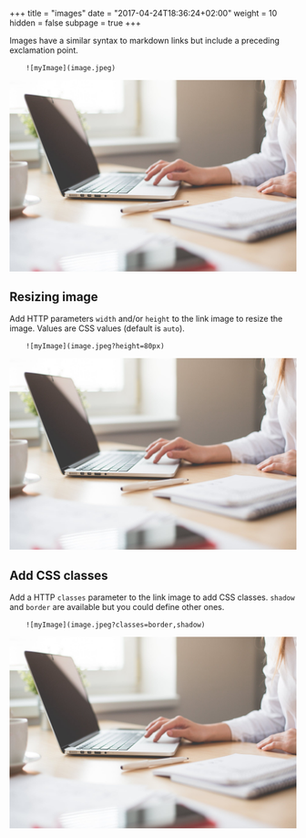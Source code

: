 +++
title = "images"
date = "2017-04-24T18:36:24+02:00"
weight = 10
hidden = false
subpage = true
+++

Images have a similar syntax to markdown links but include a preceding exclamation point.
```
	![myImage](image.jpeg)
```
![myImage](image.jpeg)

## Resizing image

Add HTTP parameters `width` and/or `height` to the link image to resize the image. Values are CSS values (default is `auto`).

```
	![myImage](image.jpeg?height=80px)
```
![myImage](image.jpeg?height=80px)


## Add CSS classes

Add a HTTP `classes` parameter to the link image to add CSS classes. `shadow` and `border` are available but you could define other ones.
```
	![myImage](image.jpeg?classes=border,shadow)
```
![myImage](image.jpeg?classes=border,shadow)
